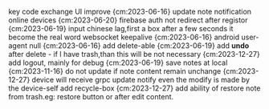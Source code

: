 key code exchange UI improve {cm:2023-06-16}
update note notification online devices {cm:2023-06-20}
firebase auth not redirect after registor {cm:2023-06-19}
input chinese lag,first a box after a few seconds it become the real word
websocket keepalive {cm:2023-06-16}
android user-agent null {cm:2023-06-16}
add delete-able {cm:2023-06-19}
add **undo** after delete - if I have trash,than this will be not necessary {cm:2023-12-27}
add logout, mainly for debug {cm:2023-06-19}
save notes at local {cm:2023-11-16}
do not update if note content remain unchange {cm:2023-12-27}
device will receive grpc update notify even the modify is made by the device-self
add recycle-box {cm:2023-12-27}
add ability of restore note from trash.eg: restore button or after edit content.